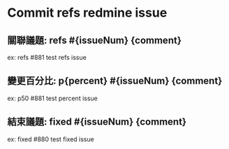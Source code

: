 # Commit refs redmine issue

## 關聯議題: refs #{issueNum} {comment}

ex: refs #881 test refs issue

## 變更百分比: p{percent} #{issueNum} {comment}

ex: p50 #881 test percent issue

## 結束議題: fixed #{issueNum} {comment}

ex: fixed #880 test fixed issue
